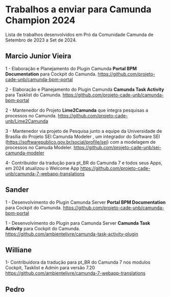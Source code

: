 # Trabalhos a enviar para Camunda Champion 2024
Lista de trabalhos desenvolvidos em Pró da Comunidade Camunda  de Setembro de 2023 a Set de 2024.

## Marcio Junior Vieira

1 - Elaboração e Planejamento do Plugin Camunda **Portal BPM Documentation** para Cockpit do Camunda.
https://github.com/projeto-cade-unb/camunda-bpm-portal 

2 - Elaboração e Planejamento do Plugin Camunda **Camunda Task Activity** para Tasklist do Camunda.
https://github.com/projeto-cade-unb/camunda-bpm-portal

2 - Mantenedor do Projeto **Lime2Camunda** que integra pesquisas a processos no Camunda.
https://github.com/projeto-cade-unb/Lime2Camunda

3 - Mantenedor via projeto de Pesquisa junto a equipe da Universidade de Brasília do Projeto SEI Camunda Modeler , um integrador do Software SEI (https://softwarepublico.gov.br/social/profile/sei) com a modelagem de processos no Camuda Modeler.
https://github.com/projeto-cade-unb/sei-camunda-modeler

4- Contribuidor da tradução para pt_BR do Camunda 7 e todos seus Apps, em 2024 atualizou o Welcome App
https://github.com/projeto-cade-unb/camunda-7-webapp-translations


## Sander
1 - Desenvolvimento do Plugin Camunda Server **Portal BPM Documentation** para Cockpit do Camunda.
https://github.com/projeto-cade-unb/camunda-bpm-portal

1 - Desenvolvimento do Plugin para Camunda Server **Camunda Task Activity** para Cockpit do Camunda.
https://github.com/ambientelivre/camunda-task-activity-plugin

## Williane 

1- Contribuidora da tradução para pt_BR do Camunda 7 nos modulos Cockpit, Tasklist e Admin para versão 7.20 
https://github.com/ambientelivre/camunda-7-webapp-translations


## Pedro

